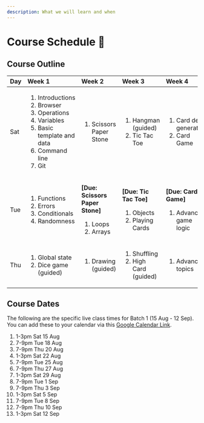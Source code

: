 ```yaml
---
description: What we will learn and when
---
```


# Course Schedule 📆

## Course Outline

<table>
  <thead>
    <tr>
      <th style="text-align:left">Day</th>
      <th style="text-align:left">Week 1</th>
      <th style="text-align:left">Week 2</th>
      <th style="text-align:left">Week 3</th>
      <th style="text-align:left">Week 4</th>
      <th style="text-align:left">Week 5</th>
    </tr>
  </thead>
  <tbody>
    <tr>
      <td style="text-align:left">Sat</td>
      <td style="text-align:left">
        <ol>
          <li>Introductions</li>
          <li>Browser</li>
          <li>Operations</li>
          <li>Variables</li>
          <li>Basic template and data</li>
          <li>Command line</li>
          <li>Git</li>
        </ol>
      </td>
      <td style="text-align:left">
        <ol>
          <li>Scissors Paper Stone</li>
        </ol>
      </td>
      <td style="text-align:left">
        <ol>
          <li>Hangman (guided)</li>
          <li>Tic Tac Toe</li>
        </ol>
      </td>
      <td style="text-align:left">
        <ol>
          <li>Card deck generation</li>
          <li>Card Game</li>
        </ol>
      </td>
      <td style="text-align:left">
        <p><b>[Due: Advanced Card Game]</b>
        </p>
        <ol>
          <li>Project presentations</li>
          <li>Class party</li>
        </ol>
      </td>
    </tr>
    <tr>
      <td style="text-align:left">Tue</td>
      <td style="text-align:left">
        <ol>
          <li>Functions</li>
          <li>Errors</li>
          <li>Conditionals</li>
          <li>Randomness</li>
        </ol>
      </td>
      <td style="text-align:left">
        <p><b>[Due: Scissors Paper Stone]</b>
        </p>
        <ol>
          <li>Loops</li>
          <li>Arrays</li>
        </ol>
      </td>
      <td style="text-align:left">
        <p><b>[Due: Tic Tac Toe]</b>
        </p>
        <ol>
          <li>Objects</li>
          <li>Playing Cards</li>
        </ol>
      </td>
      <td style="text-align:left">
        <p><b>[Due: Card Game]</b>
        </p>
        <ol>
          <li>Advanced game logic</li>
        </ol>
      </td>
      <td style="text-align:left">No class</td>
    </tr>
    <tr>
      <td style="text-align:left">Thu</td>
      <td style="text-align:left">
        <ol>
          <li>Global state</li>
          <li>Dice game (guided)</li>
        </ol>
      </td>
      <td style="text-align:left">
        <ol>
          <li>Drawing (guided)</li>
        </ol>
      </td>
      <td style="text-align:left">
        <ol>
          <li>Shuffling</li>
          <li>High Card (guided)</li>
        </ol>
      </td>
      <td style="text-align:left">
        <ol>
          <li>Advanced topics</li>
        </ol>
      </td>
      <td style="text-align:left">No class</td>
    </tr>
  </tbody>
</table>

## Course Dates

The following are the specific live class times for Batch 1 \(15 Aug - 12 Sep\). You can add these to your calendar via this [Google Calendar Link](https://calendar.google.com/calendar/ical/c_gk08cvi7junnsufojhgb9cse0g%40group.calendar.google.com/private-0ad96a6295ce32db230e9bf3a742c33b/basic.ics).

1. 1-3pm Sat 15 Aug
2. 7-9pm Tue 18 Aug
3. 7-9pm Thu 20 Aug
4. 1-3pm Sat 22 Aug
5. 7-9pm Tue 25 Aug
6. 7-9pm Thu 27 Aug
7. 1-3pm Sat 29 Aug
8. 7-9pm Tue 1 Sep
9. 7-9pm Thu 3 Sep
10. 1-3pm Sat 5 Sep
11. 7-9pm Tue 8 Sep
12. 7-9pm Thu 10 Sep
13. 1-3pm Sat 12 Sep


